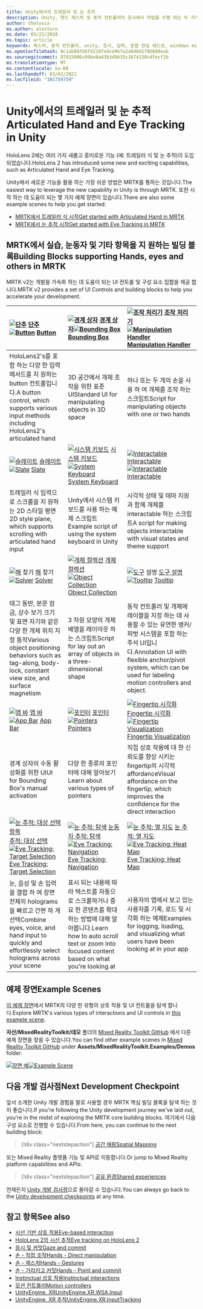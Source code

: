 ```yaml
---
title: Unity에서의 트레일러 및 눈 추적
description: Unity, 핸드 제스처 및 동작 컨트롤러의 응시에서 작업을 수행 하는 두 가지 주요 방법에 대해 알아봅니다.
author: thetuvix
ms.author: alexturn
ms.date: 03/21/2018
ms.topic: article
keywords: 제스처, 동작 컨트롤러, unity, 응시, 입력, 혼합 현실 헤드셋, windows mixed reality 헤드셋, 가상 현실 헤드셋, MRTK, Mixed Reality Toolkit
ms.openlocfilehash: 8c1ab88358f4218fadce9b7a2a0dbd179b680eab
ms.sourcegitcommit: 97815006c09be0a43b3d9b33c1674150cdfecf2b
ms.translationtype: MT
ms.contentlocale: ko-KR
ms.lasthandoff: 03/03/2021
ms.locfileid: "101759759"
---
```

# <a name="articulated-hand-and-eye-tracking-in-unity"></a><span data-ttu-id="9b9b5-104">Unity에서의 트레일러 및 눈 추적</span><span class="sxs-lookup"><span data-stu-id="9b9b5-104">Articulated Hand and Eye Tracking in Unity</span></span>

<span data-ttu-id="9b9b5-105">HoloLens 2에는 여러 가지 새롭고 흥미로운 기능 (예: 트레일러 식 및 눈 추적)이 도입 되었습니다.</span><span class="sxs-lookup"><span data-stu-id="9b9b5-105">HoloLens 2 has introduced some new and exciting capabilities, such as Articulated Hand and Eye Tracking.</span></span>

<span data-ttu-id="9b9b5-106">Unity에서 새로운 기능을 활용 하는 가장 쉬운 방법은 MRTK를 통하는 것입니다.</span><span class="sxs-lookup"><span data-stu-id="9b9b5-106">The easiest way to leverage the new capability in Unity is through MRTK.</span></span> <span data-ttu-id="9b9b5-107">또한 시작 하는 데 도움이 되는 몇 가지 예제 장면이 있습니다.</span><span class="sxs-lookup"><span data-stu-id="9b9b5-107">There are also some example scenes to help you get started.</span></span>

* [<span data-ttu-id="9b9b5-108">MRTK에서 트레일러 식 시작</span><span class="sxs-lookup"><span data-stu-id="9b9b5-108">Get started with Articulated Hand  in MRTK</span></span>](https://docs.microsoft.com/windows/mixed-reality/mrtk-docs/features/input/hand-tracking.md)
* [<span data-ttu-id="9b9b5-109">MRTK에서 눈 추적 시작</span><span class="sxs-lookup"><span data-stu-id="9b9b5-109">Get started with Eye Tracking in MRTK</span></span>](https://docs.microsoft.com/windows/mixed-reality/mrtk-docs/features/eye-tracking/eye-tracking-main.md)

## <a name="building-blocks-supporting-hands-eyes-and-others-in-mrtk"></a><span data-ttu-id="9b9b5-110">MRTK에서 실습, 눈동자 및 기타 항목을 지 원하는 빌딩 블록</span><span class="sxs-lookup"><span data-stu-id="9b9b5-110">Building Blocks supporting Hands, eyes and others in MRTK</span></span> 

<span data-ttu-id="9b9b5-111">MRTK v2는 개발을 가속화 하는 데 도움이 되는 UI 컨트롤 및 구성 요소 집합을 제공 합니다.</span><span class="sxs-lookup"><span data-stu-id="9b9b5-111">MRTK v2 provides a set of UI Controls and building blocks to help you accelerate your development.</span></span>

|  <span data-ttu-id="9b9b5-112">[ ![ 단추](images/MRTK_Button_Main.png)](https://docs.microsoft.com/windows/mixed-reality/mrtk-docs/features/ux-building-blocks/button.md) [단추](https://docs.microsoft.com/windows/mixed-reality/mrtk-docs/features/ux-building-blocks/button.md)</span><span class="sxs-lookup"><span data-stu-id="9b9b5-112">[![Button](images/MRTK_Button_Main.png)](https://docs.microsoft.com/windows/mixed-reality/mrtk-docs/features/ux-building-blocks/button.md) [Button](https://docs.microsoft.com/windows/mixed-reality/mrtk-docs/features/ux-building-blocks/button.md)</span></span> | <span data-ttu-id="9b9b5-113">[ ![ 경계 상자](images/MRTK_BoundingBox_Main.png)](https://docs.microsoft.com/windows/mixed-reality/mrtk-docs/features/ux-building-blocks/bounding-box.md) [경계 상자](https://docs.microsoft.com/windows/mixed-reality/mrtk-docs/features/ux-building-blocks/bounding-box.md)</span><span class="sxs-lookup"><span data-stu-id="9b9b5-113">[![Bounding Box](images/MRTK_BoundingBox_Main.png)](https://docs.microsoft.com/windows/mixed-reality/mrtk-docs/features/ux-building-blocks/bounding-box.md) [Bounding Box](https://docs.microsoft.com/windows/mixed-reality/mrtk-docs/features/ux-building-blocks/bounding-box.md)</span></span> | <span data-ttu-id="9b9b5-114">[ ![ 조작 처리기](images/MRTK_Manipulation_Main.png)](https://docs.microsoft.com/windows/mixed-reality/mrtk-docs/features/ux-building-blocks/manipulation-handler.md) [조작 처리기](https://docs.microsoft.com/windows/mixed-reality/mrtk-docs/features/ux-building-blocks/manipulation-handler.md)</span><span class="sxs-lookup"><span data-stu-id="9b9b5-114">[![Manipulation Handler](images/MRTK_Manipulation_Main.png)](https://docs.microsoft.com/windows/mixed-reality/mrtk-docs/features/ux-building-blocks/manipulation-handler.md) [Manipulation Handler](https://docs.microsoft.com/windows/mixed-reality/mrtk-docs/features/ux-building-blocks/manipulation-handler.md)</span></span> |
|:--- | :--- | :--- |
| <span data-ttu-id="9b9b5-115">HoloLens2's를 포함 하는 다양 한 입력 메서드를 지 원하는 button 컨트롤입니다.</span><span class="sxs-lookup"><span data-stu-id="9b9b5-115">A button control, which supports various input methods including HoloLens2's articulated hand</span></span> | <span data-ttu-id="9b9b5-116">3D 공간에서 개체 조작을 위한 표준 UI</span><span class="sxs-lookup"><span data-stu-id="9b9b5-116">Standard UI for manipulating objects in 3D space</span></span> | <span data-ttu-id="9b9b5-117">하나 또는 두 개의 손을 사용 하 여 개체를 조작 하는 스크립트</span><span class="sxs-lookup"><span data-stu-id="9b9b5-117">Script for manipulating objects with one or two hands</span></span> |
|  <span data-ttu-id="9b9b5-118">[ ![ 슬레이트](images/MRTK_Slate_Main.png)](https://docs.microsoft.com/windows/mixed-reality/mrtk-docs/features/ux-building-blocks/slate.md) [슬레이트](https://docs.microsoft.com/windows/mixed-reality/mrtk-docs/features/ux-building-blocks/slate.md)</span><span class="sxs-lookup"><span data-stu-id="9b9b5-118">[![Slate](images/MRTK_Slate_Main.png)](https://docs.microsoft.com/windows/mixed-reality/mrtk-docs/features/ux-building-blocks/slate.md) [Slate](https://docs.microsoft.com/windows/mixed-reality/mrtk-docs/features/ux-building-blocks/slate.md)</span></span> | <span data-ttu-id="9b9b5-119">[ ![ 시스템 키보드](images/MRTK_SystemKeyboard_Main.png)](https://docs.microsoft.com/windows/mixed-reality/mrtk-docs/features/ux-building-blocks/system-keyboard.md) [시스템 키보드](https://docs.microsoft.com/windows/mixed-reality/mrtk-docs/features/ux-building-blocks/system-keyboard.md)</span><span class="sxs-lookup"><span data-stu-id="9b9b5-119">[![System Keyboard](images/MRTK_SystemKeyboard_Main.png)](https://docs.microsoft.com/windows/mixed-reality/mrtk-docs/features/ux-building-blocks/system-keyboard.md) [System Keyboard](https://docs.microsoft.com/windows/mixed-reality/mrtk-docs/features/ux-building-blocks/system-keyboard.md)</span></span> | <span data-ttu-id="9b9b5-120">[ ![ Interactable](images/InteractableExamples.png)](https://docs.microsoft.com/windows/mixed-reality/mrtk-docs/features/ux-building-blocks/interactable.md) [Interactable](https://docs.microsoft.com/windows/mixed-reality/mrtk-docs/features/ux-building-blocks/interactable.md)</span><span class="sxs-lookup"><span data-stu-id="9b9b5-120">[![Interactable](images/InteractableExamples.png)](https://docs.microsoft.com/windows/mixed-reality/mrtk-docs/features/ux-building-blocks/interactable.md) [Interactable](https://docs.microsoft.com/windows/mixed-reality/mrtk-docs/features/ux-building-blocks/interactable.md)</span></span> |
| <span data-ttu-id="9b9b5-121">트레일러 식 입력으로 스크롤을 지 원하는 2D 스타일 평면</span><span class="sxs-lookup"><span data-stu-id="9b9b5-121">2D style plane, which supports scrolling with articulated hand input</span></span> | <span data-ttu-id="9b9b5-122">Unity에서 시스템 키보드를 사용 하는 예제 스크립트</span><span class="sxs-lookup"><span data-stu-id="9b9b5-122">Example script of using the system keyboard in Unity</span></span>  | <span data-ttu-id="9b9b5-123">시각적 상태 및 테마 지원과 함께 개체를 interactable 하는 스크립트</span><span class="sxs-lookup"><span data-stu-id="9b9b5-123">A script for making objects interactable with visual states and theme support</span></span> |
|  <span data-ttu-id="9b9b5-124">[ ![ 해](images/MRTK_Solver_Main.png)](https://docs.microsoft.com/windows/mixed-reality/mrtk-docs/features/ux-building-blocks/solvers/solver.md) 찾기 [해](https://docs.microsoft.com/windows/mixed-reality/mrtk-docs/features/ux-building-blocks/solvers/solver.md) 찾기</span><span class="sxs-lookup"><span data-stu-id="9b9b5-124">[![Solver](images/MRTK_Solver_Main.png)](https://docs.microsoft.com/windows/mixed-reality/mrtk-docs/features/ux-building-blocks/solvers/solver.md) [Solver](https://docs.microsoft.com/windows/mixed-reality/mrtk-docs/features/ux-building-blocks/solvers/solver.md)</span></span> | <span data-ttu-id="9b9b5-125">[ ![ 개체 컬렉션](images/MRTK_ObjectCollection_Main.png)](https://docs.microsoft.com/windows/mixed-reality/mrtk-docs/features/ux-building-blocks/object-collection.md) [개체 컬렉션](https://docs.microsoft.com/windows/mixed-reality/mrtk-docs/features/ux-building-blocks/object-collection.md)</span><span class="sxs-lookup"><span data-stu-id="9b9b5-125">[![Object Collection](images/MRTK_ObjectCollection_Main.png)](https://docs.microsoft.com/windows/mixed-reality/mrtk-docs/features/ux-building-blocks/object-collection.md) [Object Collection](https://docs.microsoft.com/windows/mixed-reality/mrtk-docs/features/ux-building-blocks/object-collection.md)</span></span> | <span data-ttu-id="9b9b5-126">[ ![ 도구](images/MRTK_Tooltip_Main.png)](https://docs.microsoft.com/windows/mixed-reality/mrtk-docs/features/ux-building-blocks/tooltip.md) 설명 [도구 설명](https://docs.microsoft.com/windows/mixed-reality/mrtk-docs/features/ux-building-blocks/tooltip.md)</span><span class="sxs-lookup"><span data-stu-id="9b9b5-126">[![Tooltip](images/MRTK_Tooltip_Main.png)](https://docs.microsoft.com/windows/mixed-reality/mrtk-docs/features/ux-building-blocks/tooltip.md) [Tooltip](https://docs.microsoft.com/windows/mixed-reality/mrtk-docs/features/ux-building-blocks/tooltip.md)</span></span> |
| <span data-ttu-id="9b9b5-127">태그 동반, 본문 잠금, 상수 보기 크기 및 표면 자기와 같은 다양 한 개체 위치 지정 동작</span><span class="sxs-lookup"><span data-stu-id="9b9b5-127">Various object positioning behaviors such as tag-along, body-lock, constant view size, and surface magnetism</span></span> | <span data-ttu-id="9b9b5-128">3 차원 모양의 개체 배열을 레이아웃 하는 스크립트</span><span class="sxs-lookup"><span data-stu-id="9b9b5-128">Script for lay out an array of objects in a three-dimensional shape</span></span> | <span data-ttu-id="9b9b5-129">동작 컨트롤러 및 개체에 레이블을 지정 하는 데 사용할 수 있는 유연한 앵커/피벗 시스템을 포함 하는 주석 UI입니다.</span><span class="sxs-lookup"><span data-stu-id="9b9b5-129">Annotation UI with flexible anchor/pivot system, which can be used for labeling motion controllers and object.</span></span> |
|  <span data-ttu-id="9b9b5-130">[ ![ 앱 바](images/MRTK_AppBar_Main.png)](https://docs.microsoft.com/windows/mixed-reality/mrtk-docs/features/ux-building-blocks/app-bar.md) [앱 바](https://docs.microsoft.com/windows/mixed-reality/mrtk-docs/features/ux-building-blocks/app-bar.md)</span><span class="sxs-lookup"><span data-stu-id="9b9b5-130">[![App Bar](images/MRTK_AppBar_Main.png)](https://docs.microsoft.com/windows/mixed-reality/mrtk-docs/features/ux-building-blocks/app-bar.md) [App Bar](https://docs.microsoft.com/windows/mixed-reality/mrtk-docs/features/ux-building-blocks/app-bar.md)</span></span> | <span data-ttu-id="9b9b5-131">[ ![ 포인터](images/MRTK_Pointer_Main.png)](https://docs.microsoft.com/windows/mixed-reality/mrtk-docs/features/input/pointers.md) [포인터](https://docs.microsoft.com/windows/mixed-reality/mrtk-docs/features/input/pointers.md)</span><span class="sxs-lookup"><span data-stu-id="9b9b5-131">[![Pointers](images/MRTK_Pointer_Main.png)](https://docs.microsoft.com/windows/mixed-reality/mrtk-docs/features/input/pointers.md) [Pointers](https://docs.microsoft.com/windows/mixed-reality/mrtk-docs/features/input/pointers.md)</span></span> | <span data-ttu-id="9b9b5-132">[ ![ Fingertip 시각화](images/MRTK_FingertipVisualization_Main.png)](https://docs.microsoft.com/windows/mixed-reality/mrtk-docs/features/ux-building-blocks/fingertip-visualization.md) [Fingertip 시각화](https://docs.microsoft.com/windows/mixed-reality/mrtk-docs/features/ux-building-blocks/fingertip-visualization.md)</span><span class="sxs-lookup"><span data-stu-id="9b9b5-132">[![Fingertip Visualization](images/MRTK_FingertipVisualization_Main.png)](https://docs.microsoft.com/windows/mixed-reality/mrtk-docs/features/ux-building-blocks/fingertip-visualization.md) [Fingertip Visualization](https://docs.microsoft.com/windows/mixed-reality/mrtk-docs/features/ux-building-blocks/fingertip-visualization.md)</span></span> |
| <span data-ttu-id="9b9b5-133">경계 상자의 수동 활성화를 위한 UI</span><span class="sxs-lookup"><span data-stu-id="9b9b5-133">UI for Bounding Box's manual activation</span></span> | <span data-ttu-id="9b9b5-134">다양 한 종류의 포인터에 대해 알아보기</span><span class="sxs-lookup"><span data-stu-id="9b9b5-134">Learn about various types of pointers</span></span> | <span data-ttu-id="9b9b5-135">직접 상호 작용에 대 한 신뢰도를 향상 시키는 fingertip의 시각적 affordance</span><span class="sxs-lookup"><span data-stu-id="9b9b5-135">Visual affordance on the fingertip, which improves the confidence for the direct interaction</span></span> |
|  <span data-ttu-id="9b9b5-136">[ ![ 눈 추적: 대상 선택 항목](images/mrtk_et_targetselect.png)](https://docs.microsoft.com/windows/mixed-reality/mrtk-docs/features/eye-tracking/eye-tracking-target-selection.md) [추적: 대상 선택](https://docs.microsoft.com/windows/mixed-reality/mrtk-docs/features/eye-tracking/eye-tracking-target-selection.md)</span><span class="sxs-lookup"><span data-stu-id="9b9b5-136">[![Eye Tracking: Target Selection](images/mrtk_et_targetselect.png)](https://docs.microsoft.com/windows/mixed-reality/mrtk-docs/features/eye-tracking/eye-tracking-target-selection.md) [Eye Tracking: Target Selection](https://docs.microsoft.com/windows/mixed-reality/mrtk-docs/features/eye-tracking/eye-tracking-target-selection.md)</span></span> | <span data-ttu-id="9b9b5-137">[ ![ 눈 추적: 탐색](images/mrtk_et_navigation.png)](https://docs.microsoft.com/windows/mixed-reality/mrtk-docs/features/eye-tracking/eye-tracking-navigation.md) [눈동자 추적: 탐색](https://docs.microsoft.com/windows/mixed-reality/mrtk-docs/features/eye-tracking/eye-tracking-navigation.md)</span><span class="sxs-lookup"><span data-stu-id="9b9b5-137">[![Eye Tracking: Navigation](images/mrtk_et_navigation.png)](https://docs.microsoft.com/windows/mixed-reality/mrtk-docs/features/eye-tracking/eye-tracking-navigation.md) [Eye Tracking: Navigation](https://docs.microsoft.com/windows/mixed-reality/mrtk-docs/features/eye-tracking/eye-tracking-navigation.md)</span></span> | <span data-ttu-id="9b9b5-138">[ ![ 눈 추적: 열 지도](images/mrtk_et_heatmaps.png)](https://microsoft.github.io/MixedRealityToolkit-Unity/Documentation/EyeTracking/EyeTracking_Visualization.html) [눈 추적: 열 지도](https://microsoft.github.io/MixedRealityToolkit-Unity/Documentation/EyeTracking/EyeTracking_Visualization.html)</span><span class="sxs-lookup"><span data-stu-id="9b9b5-138">[![Eye Tracking: Heat Map](images/mrtk_et_heatmaps.png)](https://microsoft.github.io/MixedRealityToolkit-Unity/Documentation/EyeTracking/EyeTracking_Visualization.html) [Eye Tracking: Heat Map](https://microsoft.github.io/MixedRealityToolkit-Unity/Documentation/EyeTracking/EyeTracking_Visualization.html)</span></span> |
| <span data-ttu-id="9b9b5-139">눈, 음성 및 손 입력을 결합 하 여 장면 전체의 holograms을 빠르고 간편 하 게 선택</span><span class="sxs-lookup"><span data-stu-id="9b9b5-139">Combine eyes, voice, and hand input to quickly and effortlessly select holograms across your scene</span></span> | <span data-ttu-id="9b9b5-140">표시 되는 내용에 따라 텍스트를 자동으로 스크롤하거나 중요 한 콘텐츠를 확대 하는 방법에 대해 알아봅니다.</span><span class="sxs-lookup"><span data-stu-id="9b9b5-140">Learn how to auto scroll text or zoom into focused content based on what you're looking at</span></span>| <span data-ttu-id="9b9b5-141">사용자의 앱에서 보고 있는 사용자를 기록, 로드 및 시각화 하는 예제</span><span class="sxs-lookup"><span data-stu-id="9b9b5-141">Examples for logging, loading, and visualizing what users have been looking at in your app</span></span> |

## <a name="example-scenes"></a><span data-ttu-id="9b9b5-142">예제 장면</span><span class="sxs-lookup"><span data-stu-id="9b9b5-142">Example Scenes</span></span>

<span data-ttu-id="9b9b5-143">[이 예제 장면](https://microsoft.github.io/MixedRealityToolkit-Unity/Documentation/README_HandInteractionExamples.html)에서 MRTK의 다양 한 유형의 상호 작용 및 UI 컨트롤을 탐색 합니다.</span><span class="sxs-lookup"><span data-stu-id="9b9b5-143">Explore MRTK's various types of interactions and UI controls in [this example scene](https://microsoft.github.io/MixedRealityToolkit-Unity/Documentation/README_HandInteractionExamples.html).</span></span>

<span data-ttu-id="9b9b5-144">**자산/MixedRealityToolkit/데모** 폴더의 [Mixed Reality Toolkit GitHub](https://github.com/Microsoft/MixedRealityToolkit-Unity) 에서 다른 예제 장면을 찾을 수 있습니다.</span><span class="sxs-lookup"><span data-stu-id="9b9b5-144">You can find  other example scenes in [Mixed Reality Toolkit GitHub](https://github.com/Microsoft/MixedRealityToolkit-Unity) under **Assets/MixedRealityToolkit.Examples/Demos** folder.</span></span>

<span data-ttu-id="9b9b5-145">[![장면 예](images/MRTK_Examples.png)](https://docs.microsoft.com/windows/mixed-reality/mrtk-docs/features/example-scenes/hand-interaction-examples.md)</span><span class="sxs-lookup"><span data-stu-id="9b9b5-145">[![Example Scene](images/MRTK_Examples.png)](https://docs.microsoft.com/windows/mixed-reality/mrtk-docs/features/example-scenes/hand-interaction-examples.md)</span></span>

## <a name="next-development-checkpoint"></a><span data-ttu-id="9b9b5-146">다음 개발 검사점</span><span class="sxs-lookup"><span data-stu-id="9b9b5-146">Next Development Checkpoint</span></span>

<span data-ttu-id="9b9b5-147">앞서 소개한 Unity 개발 경험을 팔로 사용할 경우 MRTK 핵심 빌딩 블록을 탐색 하는 것이 좋습니다.</span><span class="sxs-lookup"><span data-stu-id="9b9b5-147">If you're following the Unity development journey we've laid out, you're in the midst of exploring the MRTK core building blocks.</span></span> <span data-ttu-id="9b9b5-148">여기에서 다음 구성 요소로 진행할 수 있습니다.</span><span class="sxs-lookup"><span data-stu-id="9b9b5-148">From here, you can continue to the next building block:</span></span>

> [!div class="nextstepaction"]
> [<span data-ttu-id="9b9b5-149">공간 매핑</span><span class="sxs-lookup"><span data-stu-id="9b9b5-149">Spatial Mapping</span></span>](spatial-mapping-in-unity.md)

<span data-ttu-id="9b9b5-150">또는 Mixed Reality 플랫폼 기능 및 API로 이동합니다.</span><span class="sxs-lookup"><span data-stu-id="9b9b5-150">Or jump to Mixed Reality platform capabilities and APIs:</span></span>

> [!div class="nextstepaction"]
> [<span data-ttu-id="9b9b5-151">공유 환경</span><span class="sxs-lookup"><span data-stu-id="9b9b5-151">Shared experiences</span></span>](shared-experiences-in-unity.md)

<span data-ttu-id="9b9b5-152">언제든지 [Unity 개발 검사점](unity-development-overview.md#2-core-building-blocks)으로 돌아갈 수 있습니다.</span><span class="sxs-lookup"><span data-stu-id="9b9b5-152">You can always go back to the [Unity development checkpoints](unity-development-overview.md#2-core-building-blocks) at any time.</span></span>

## <a name="see-also"></a><span data-ttu-id="9b9b5-153">참고 항목</span><span class="sxs-lookup"><span data-stu-id="9b9b5-153">See also</span></span>

* [<span data-ttu-id="9b9b5-154">시선 기반 상호 작용</span><span class="sxs-lookup"><span data-stu-id="9b9b5-154">Eye-based interaction</span></span>](../../design/eye-gaze-interaction.md)
* [<span data-ttu-id="9b9b5-155">HoloLens 2의 시선 추적</span><span class="sxs-lookup"><span data-stu-id="9b9b5-155">Eye tracking on HoloLens 2</span></span>](../../design/eye-tracking.md)
* [<span data-ttu-id="9b9b5-156">응시 및 커밋</span><span class="sxs-lookup"><span data-stu-id="9b9b5-156">Gaze and commit</span></span>](../../design/gaze-and-commit.md)
* [<span data-ttu-id="9b9b5-157">손 - 직접 조작</span><span class="sxs-lookup"><span data-stu-id="9b9b5-157">Hands - Direct manipulation</span></span>](../../design/direct-manipulation.md)
* [<span data-ttu-id="9b9b5-158">손 - 제스처</span><span class="sxs-lookup"><span data-stu-id="9b9b5-158">Hands - Gestures</span></span>](../../design/gaze-and-commit.md#composite-gestures)
* [<span data-ttu-id="9b9b5-159">손 - 가리키고 커밋</span><span class="sxs-lookup"><span data-stu-id="9b9b5-159">Hands - Point and commit</span></span>](../../design/point-and-commit.md)
* [<span data-ttu-id="9b9b5-160">Instinctual 상호 작용</span><span class="sxs-lookup"><span data-stu-id="9b9b5-160">Instinctual interactions</span></span>](../../design/interaction-fundamentals.md)
* [<span data-ttu-id="9b9b5-161">모션 컨트롤러</span><span class="sxs-lookup"><span data-stu-id="9b9b5-161">Motion controllers</span></span>](../../design/motion-controllers.md)
* [<span data-ttu-id="9b9b5-162">UnityEngine. XR</span><span class="sxs-lookup"><span data-stu-id="9b9b5-162">UnityEngine.XR.WSA.Input</span></span>](https://docs.unity3d.com/ScriptReference/XR.WSA.Input.InteractionManager.html)
* [<span data-ttu-id="9b9b5-163">UnityEngine. XR 추적</span><span class="sxs-lookup"><span data-stu-id="9b9b5-163">UnityEngine.XR.InputTracking</span></span>](https://docs.unity3d.com/ScriptReference/XR.InputTracking.html)

